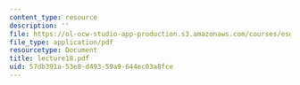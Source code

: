 ```yaml
---
content_type: resource
description: ''
file: https://ol-ocw-studio-app-production.s3.amazonaws.com/courses/esd-342-advanced-system-architecture-spring-2006/57db391a53e8d49359a9644ec03a8fce_lecture18.pdf
file_type: application/pdf
resourcetype: Document
title: lecture18.pdf
uid: 57db391a-53e8-d493-59a9-644ec03a8fce
---
```

